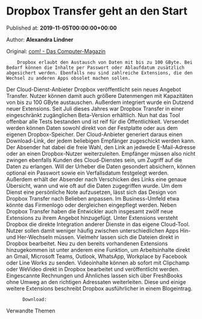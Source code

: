 
# Dropbox Transfer geht an den Start

Published at: **2019-11-05T00:00:00+00:00**

Author: **Alexandra Lindner**

Original: [com! - Das Computer-Magazin](https://www.com-magazin.de/news/dropbox/dropbox-transfer-geht-an-start-2270786.html)


        Dropbox erlaubt den Austausch von Daten mit bis zu 100 GByte. Bei Bedarf können die Inhalte per Passwort oder Ablaufdatum zusätzlich abgesichert werden. Ebenfalls neu sind zahlreiche Extensions, die den Wechsel zu anderen Apps obsolet machen sollen.
      
Der Cloud-Dienst-Anbieter Dropbox veröffentlicht sein neues Angebot Transfer. Nutzer können damit auch größere Datenmengen mit Kapazitäten von bis zu 100 GByte austauschen. Außerdem integriert wurde ein Dutzend neuer Extensions.
Seit Juli dieses Jahres war Dropbox Transfer in einer eingeschränkt zugänglichen Beta-Version erhältlich. Nun hat das Tool offenbar alle Tests bestanden und ist reif für die Öffentlichkeit. Versendet werden können Daten sowohl direkt von der Festplatte oder aus dem eigenen Dropbox-Speicher. Der Cloud-Anbieter generiert daraus einen Download-Link, der jedem beliebigen Empfänger zugeschickt werden kann. Der Absender hat dabei die freie Wahl, den Link an jedwede E-Mail-Adresse oder an einen Dropbox-Nutzer weiterzuleiten. Empfänger müssen also nicht zwingen ebenfalls Kunden des Cloud-Dienstes sein, um Zugriff auf die Daten zu erlangen.
Will der Urheber die Daten gesondert absichern, können optional ein Passwort sowie ein Verfallsdatum festgelegt werden.  Außerdem erhält der Absender nach Verschicken des Links eine genaue Übersicht, wann und wie oft auf die Daten zugegriffen wurde. Um dem Dienst eine persönliche Note aufzusetzen, lässt sich das Design von Dropbox Transfer nach Belieben anpassen. Im Business-Umfeld etwa könnte das Firmenlogo oder dergleichen eingepflegt werden.
Neben Dropbox Transfer haben die Entwickler auch insgesamt zwölf neue Extensions zu ihrem Angebot hinzugefügt. Unter Extensions versteht Dropbox die direkte Integration anderer Dienste in das eigene Cloud-Tool. Nutzer sollen damit weniger häufig zwischen unterschiedlichen Apps Hin- und Her-Wechseln müssen. Vielmehr lassen sich die Dateien direkt in Dropbox bearbeitet.
Neu zu den bereits vorhandenen Extensions hinzugekommen ist unter anderem eine Funktion, um Arbeitsinhalte direkt an Gmail, Microsoft Teams, Outlook, WhatsApp, Workplace by Facebook oder Line Works zu senden.
Videoinhalte können ab sofort mit Clipchamp oder WeVideo direkt in Dropbox bearbeitet und veröffentlicht werden. Eingescannte Rechnungen und Ähnliches lassen sich über FreshBooks ohne Umweg an den richtigen Adressaten weiterleiten. Diese und einige weitere Extensions beschreibt Dropbox ausführlicher in einem Blogeintrag.

          Download:
        
Verwandte Themen
